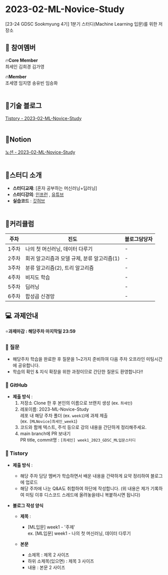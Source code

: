 # 2023-02-ML-Novice-Study
[23-24 GDSC Sookmyung 4기] 1분기 스터디(Machine Learning 입문)를 위한 저장소

## 🕺 참여멤버
🔥**Core Member**<br/>
최세인 김희경 김가영

🔥**Member**<br/>
조세영 임지영 송유빈 임승화</br></br>

## 🍑기술 블로그
[Tistory - 2023-02-ML-Novice-Study](https://dsc-sookmyung.tistory.com/category/Group%20Study%20%282023-2024%29/Machine%20Learning%20%EC%9E%85%EB%AC%B8)</br></br>

## 🍒Notion
[노션 - 2023-02-ML-Novice-Study](https://gdsc-sookmyung-23-24.notion.site/1-Machine-Learning-435e5cb7841c42d097f416a09a2656d9) </br></br>

## 📖스터디 소개
- **스터디교재**: [혼자 공부하는 머신러닝+딥러닝]
- **스터디강의**: [인프런](https://www.inflearn.com/course/%ED%98%BC%EC%9E%90%EA%B3%B5%EB%B6%80-%EB%A8%B8%EC%8B%A0%EB%9F%AC%EB%8B%9D-%EB%94%A5%EB%9F%AC%EB%8B%9D/dashboard) ,  [유튜브](https://www.youtube.com/watch?v=J6wehCO_c58&list=PLJN246lAkhQjoU0C4v8FgtbjOIXxSs_4Q)
- **실습코드** : [깃허브](https://github.com/rickiepark/hg-mldl/blob/master/README.md)
</br></br>

## 📅커리큘럼
| 주차 | 진도 |블로그담당자|
|--|--|--|
|1주차| 나의 첫 머신러닝, 데이터 다루기 |-|
|2주차| 회귀 알고리즘과 모델 규제, 분류 알고리즘(1) |-|
|3주차| 분류 알고리즘(2), 트리 알고리즘 |-|
|4주차| 비지도 학습 |-|
|5주차| 딥러닝 |-|
|6주차| 합성곱 신경망 |-|


## 💻 과제안내
⭐**과제마감 : 해당주차 마지막일 23:59**
### 🔖 질문
- 해당주차 학습을 완료한 후 질문을 1~2가지 준비하여 다음 주차 오프라인 미팅시간에 공유합니다.
- 학습의 확인 & 지식 확장을 위한 과정이므로 간단한 질문도 환영합니다!! 

### 🔖 GitHub
- **제출 방식** :
  1. 저장소 Clone 한 후 본인의 이름으로 브랜치 생성 (ex. ```최세인```)
  2. 레포이름: 2023-ML-Novice-Study </br> 레포 내 해당 주차 폴더 (ex. ```week1```)에 과제 제출
     </br> (ex. ```[MLNovice]최세인_week1```)
  3. 코드와 함께 텍스트, 주석 등으로 강의 내용을 간단하게 정리해주세요.
  4. main branch에 PR 보내기
     </br> PR title, commit명 : ```[최세인] week1_2023_GDSC_ML입문스터디```

### 🔖 Tistory
- **제출 방식** :
  - 해당 주차 담당 멤버가 학습하면서 배운 내용을 간략하게 요약 정리하여 블로그에 업로드
  - 해당 주차에 나눈 Q&A도 취합하여 하단에 작성합니다. (위 내용은 제가 기록하여 미팅 이후 디스코드 스레드에 올려놓을테니 복붙하시면 됩니다)
    
- **블로그 작성 양식**
  - **제목** :
    - [ML입문] week1 - '주제'
      </br> ex. [ML입문] week1 - 나의 첫 머신러닝, 데이터 다루기

  - **본문**
      - 소제목 : 제목 2 사이즈
      - 하위 소제목(있으면) : 제목 3 사이즈
      - 내용 : 본문 2 사이즈 
  



